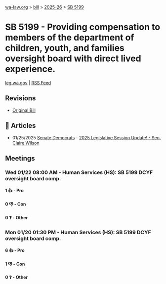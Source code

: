 [wa-law.org](/) > [bill](/bill/) > [2025-26](/bill/2025-26/) > [SB 5199](/bill/2025-26/sb/5199/)

# SB 5199 - Providing compensation to members of the department of children, youth, and families oversight board with direct lived experience.
[leg.wa.gov](https://app.leg.wa.gov/billsummary?BillNumber=5199&Year=2025&Initiative=false) | [RSS Feed](./rss.xml)

## Revisions
* [Original Bill](1/)

## 📰 Articles
* 01/25/2025 [Senate Democrats](/org/senate_democrats/) - [2025 Legislative Session Update! - Sen. Claire Wilson](https://senatedemocrats.wa.gov/wilson/2025/01/24/2025-legislative-session-update/#:~:text=SB%205199)

## Meetings
### Wed 01/22 08:00 AM - Human Services (HS): SB 5199 DCYF oversight board comp.
#### 1 👍 - Pro

#### 0 👎 - Con

#### 0 ❓ - Other

### Mon 01/20 01:30 PM - Human Services (HS): SB 5199 DCYF oversight board comp.
#### 6 👍 - Pro

#### 1 👎 - Con

#### 0 ❓ - Other
